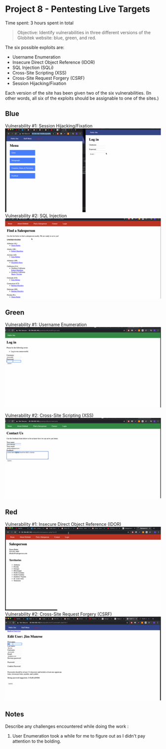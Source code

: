 # Project 8 - Pentesting Live Targets

Time spent: 3 hours spent in total

> Objective: Identify vulnerabilities in three different versions of the Globitek website: blue, green, and red.

The six possible exploits are:
* Username Enumeration
* Insecure Direct Object Reference (IDOR)
* SQL Injection (SQLi)
* Cross-Site Scripting (XSS)
* Cross-Site Request Forgery (CSRF)
* Session Hijacking/Fixation

Each version of the site has been given two of the six vulnerabilities. (In other words, all six of the exploits should be assignable to one of the sites.)

## Blue

Vulnerability #1: Session Hijacking/Fixation
![](EramSessionHijackingGIF.gif)
Vulnerability #2: SQL Injection 
![](EramSQLInjectionGIF.gif)


## Green

Vulnerability #1: Username Enumeration
![](EramUserEnumerationGIF.gif)

Vulnerability #2: Cross-Site Scripting (XSS)
![](EramCrossSiteScriptingGIF.gif)

## Red

Vulnerability #1: Insecure Direct Object Reference (IDOR)
![](EramIDORGIF.gif)
Vulnerability #2: Cross-Site Request Forgery (CSRF)
![](EramCSRFGIF.gif)


## Notes

Describe any challenges encountered while doing the work : 
1) User Enumeration took a while for me to figure out as I didn't pay attention to the bolding.

